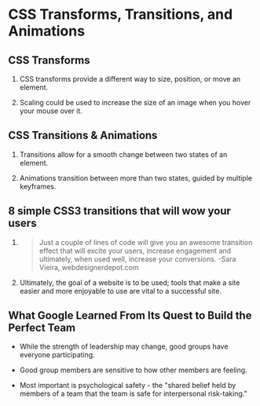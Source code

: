 # CSS Transforms, Transitions, and Animations

## CSS Transforms

1. CSS transforms provide a different way to size, position, or move an element.

2. Scaling could be used to increase the size of an image when you hover your mouse over it.

## CSS Transitions & Animations

1. Transitions allow for a smooth change between two states of an element.

2. Animations transition between more than two states, guided by multiple keyframes.

## 8 simple CSS3 transitions that will wow your users

1. >Just a couple of lines of code will give you an awesome transition effect that will excite your users, increase engagement and ultimately, when used well, increase your conversions. -Sara Vieira, webdesignerdepot.com

2. Ultimately, the goal of a website is to be used; tools that make a site easier and more enjoyable to use  are vital to a successful site.

## What Google Learned From Its Quest to Build the Perfect Team

- While the strength of leadership may change, good groups have everyone participating.

- Good group members are sensitive to how other members are feeling.

- Most important is psychological safety - the "shared belief held by members of a team that the team is safe for interpersonal risk-taking."
